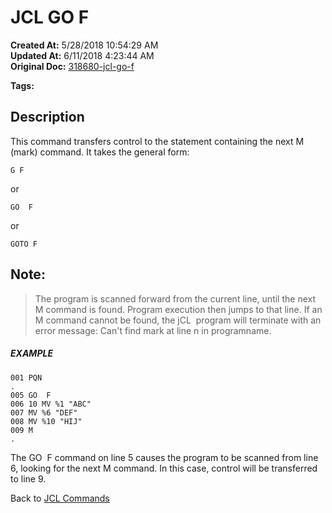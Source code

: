 # JCL GO  F

**Created At:** 5/28/2018 10:54:29 AM  
**Updated At:** 6/11/2018 4:23:44 AM  
**Original Doc:** [318680-jcl-go-f](https://docs.jbase.com/45792-jcl/318680-jcl-go-f)  

**Tags:**
<badge text='go' vertical='middle' />
<badge text='jcl' vertical='middle' />

## Description 

This command transfers control to the statement containing the next M (mark) command. It takes the general form:

```
G F
```

or

```
GO  F
```

or

```
GOTO F
```



## Note: 


> The program is scanned forward from the current line, until the next M command is found. Program execution then jumps to that line. If an M command cannot be found, the jCL  program will terminate with an error message: Can't find mark at line n in programname.




##### EXAMPLE

```
001 PQN
.
005 GO  F
006 10 MV %1 "ABC"
007 MV %6 "DEF"
008 MV %10 "HIJ"
009 M
.
```

The GO  F command on line 5 causes the program to be scanned from line 6, looking for the next M command. In this case, control will be transferred to line 9.



Back to [JCL Commands](jcl-commands)
